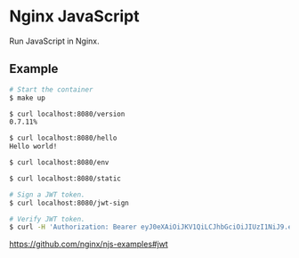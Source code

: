 # Nginx JavaScript

Run JavaScript in Nginx.


## Example

```bash
# Start the container
$ make up

$ curl localhost:8080/version
0.7.11%

$ curl localhost:8080/hello
Hello world!

$ curl localhost:8080/env

$ curl localhost:8080/static

# Sign a JWT token.
$ curl localhost:8080/jwt-sign

# Verify JWT token.
$ curl -H 'Authorization: Bearer eyJ0eXAiOiJKV1QiLCJhbGciOiJIUzI1NiJ9.eyJpc3MiOiJuZ2lueCIsInN1YiI6ImFsaWNlIiwiZm9vIjoxMjMsImJhciI6InFxIiwieHl6IjpmYWxzZSwiZXhwIjoxNjgyODYzODQzfQ.Rp8bhJru7W42YXAYk40H9XdYDsuDh_vovsOpyMtshfI' localhost:8080/jwt-verify
```



https://github.com/nginx/njs-examples#jwt
